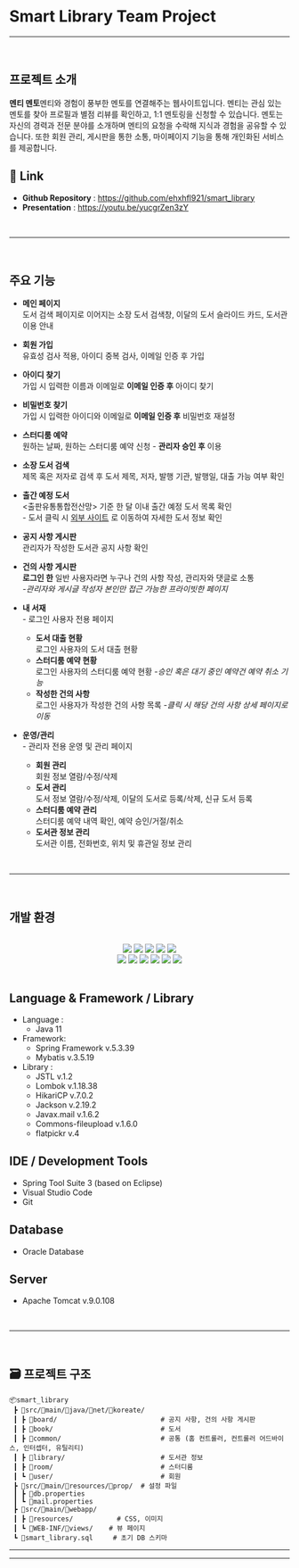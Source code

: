 # Smart Library Team Project




-----------------------------------------------------------------------------------------------------------------

<br>

## 프로젝트 소개

**멘티 멘토**멘티와 경험이 풍부한 멘토를 연결해주는 웹사이트입니다. 멘티는 관심 있는 멘토를 찾아 프로필과 별점 리뷰를 확인하고, 1:1 멘토링을 신청할 수 있습니다.
멘토는 자신의 경력과 전문 분야를 소개하며 멘티의 요청을 수락해 지식과 경험을 공유할 수 있습니다. 또한 회원 관리, 게시판을 통한 소통, 마이페이지 기능을 통해 개인화된 서비스를 제공합니다.


## 🔗 Link
* **Github Repository** : https://github.com/ehxhfl921/smart_library
* **Presentation** : https://youtu.be/yucgrZen3zY

<br>

-----------------------------------------------------------------------------------------------------------------

<br>

## 주요 기능

* **메인 페이지**   
  도서 검색 페이지로 이어지는 소장 도서 검색창, 이달의 도서 슬라이드 카드, 도서관 이용 안내   

* **회원 가입**   
  유효성 검사 적용, 아이디 중복 검사, 이메일 인증 후 가입   
  
* **아이디 찾기**   
  가입 시 입력한 이름과 이메일로 **이메일 인증 후** 아이디 찾기   
  
* **비밀번호 찾기**   
  가입 시 입력한 아이디와 이메일로 **이메일 인증 후** 비밀번호 재설정   
  
* **스터디룸 예약**   
  원하는 날짜, 원하는 스터디룸 예약 신청 - **관리자 승인 후** 이용   
  
* **소장 도서 검색**   
  제목 혹은 저자로 검색 후 도서 제목, 저자, 발행 기관, 발행일, 대출 가능 여부 확인   
  
* **출간 예정 도서**   
  <출판유통통합전산망> 기준 한 달 이내 출간 예정 도서 목록 확인   
  \- 도서 클릭 시 [외부 사이트](https://bnk.kpipa.or.kr/home/v3/addition/adiPromoUpcomingBooktypeList) 로 이동하여 자세한 도서 정보 확인   
  
* **공지 사항 게시판**   
  관리자가 작성한 도서관 공지 사항 확인   
  
* **건의 사항 게시판**   
  **로그인 한** 일반 사용자라면 누구나 건의 사항 작성, 관리자와 댓글로 소통   
  *-관리자와 게시글 작성자 본인만 접근 가능한 프라이빗한 페이지*   
     
* **내 서재**   
  \- 로그인 사용자 전용 페이지   
  + **도서 대출 현황**   
  로그인 사용자의 도서 대출 현황   
  + **스터디룸 예약 현황**   
  로그인 사용자의 스터디룸 예약 현황 *-승인 혹은 대기 중인 예약건 예약 취소 기능*
  + **작성한 건의 사항**   
  로그인 사용자가 작성한 건의 사항 목록 *-클릭 시 해당 건의 사항 상세 페이지로 이동*   

* **운영/관리**   
  \- 관리자 전용 운영 및 관리 페이지   
  + **회원 관리**   
    회원 정보 열람/수정/삭제
  + **도서 관리**   
    도서 정보 열람/수정/삭제, 이달의 도서로 등록/삭제, 신규 도서 등록
  + **스터디룸 예약 관리**   
    스터디룸 예약 내역 확인, 예약 승인/거절/취소
  + **도서관 정보 관리**   
    도서관 이름, 전화번호, 위치 및 휴관일 정보 관리

<br>

-----------------------------------------------------------------------------------------------------------------

<br>

##  개발 환경   

<div align="center">
<br>
<img src="https://img.shields.io/badge/java-%23ED8B00.svg?style=for-the-badge&logo=openjdk&logoColor=white"> <img src="https://img.shields.io/badge/python-3776AB?style=for-the-badge&logo=python&logoColor=white"> <img src="https://img.shields.io/badge/html5-E34F26?style=for-the-badge&logo=html5&logoColor=white"> <img src="https://img.shields.io/badge/css3-1572B6?style=for-the-badge&logo=css&logoColor=white">
<img src="https://img.shields.io/badge/javascript-F7DF1E?style=for-the-badge&logo=javascript&logoColor=black"> <br>
<img src="https://img.shields.io/badge/oracle-F80000?style=for-the-badge&logo=oracle&logoColor=white"> <img src="https://img.shields.io/badge/spring-6DB33F?style=for-the-badge&logo=spring&logoColor=white"> <img src="https://img.shields.io/badge/apachemaven-C71A36.svg?style=for-the-badge&logo=apachemaven&logoColor=white"> <img src="https://img.shields.io/badge/apache%20tomcat-%23F8DC75.svg?style=for-the-badge&logo=apache-tomcat&logoColor=black"> <img src="https://img.shields.io/badge/Visual%20Studio%20Code-0078d7.svg?style=for-the-badge&logo=visual-studio-code&logoColor=white"> <img src="https://img.shields.io/badge/git-F05032?style=for-the-badge&logo=git&logoColor=white"> 
<br><br>
</div>

## Language & Framework / Library
  * Language :   
    * Java 11
  * Framework:   
    * Spring Framework v.5.3.39
    * Mybatis v.3.5.19
  * Library :   
    * JSTL v.1.2
    * Lombok v.1.18.38
    * HikariCP v.7.0.2
    * Jackson v.2.19.2
    * Javax.mail v.1.6.2
    * Commons-fileupload v.1.6.0
    * flatpickr v.4

## IDE / Development Tools
  * Spring Tool Suite 3 (based on Eclipse)
  * Visual Studio Code
  * Git
    
## Database
  * Oracle Database

## Server
  * Apache Tomcat v.9.0.108
  
<br>

-----------------------------------------------------------------------------------------------------------------

<br>

## 🗃 프로젝트 구조
```
📦smart_library
 ┣ 📂src/📂main/📂java/📂net/📂koreate/
 ┃ ┣ 📂board/                          # 공지 사항, 건의 사항 게시판
 ┃ ┣ 📂book/                           # 도서
 ┃ ┣ 📂common/                         # 공통 (홈 컨트롤러, 컨트롤러 어드바이스, 인터셉터, 유틸리티)
 ┃ ┣ 📂library/                        # 도서관 정보
 ┃ ┣ 📂room/                           # 스터디룸
 ┃ ┗ 📂user/                           # 회원
 ┣ 📂src/📂main/📂resources/📂prop/  # 설정 파일
 ┃ ┣ 📜db.properties
 ┃ ┗ 📜mail.properties
 ┣ 📂src/📂main/📂webapp/               
 ┃ ┣ 📂resources/           # CSS, 이미지
 ┃ ┗ 📂WEB-INF/📂views/    # 뷰 페이지 
 ┗ 📜smart_library.sql     # 초기 DB 스키마
```

---------------------------------------------------------------------------------------------------



-----------------------------------------------------------------------------------------------------------------
